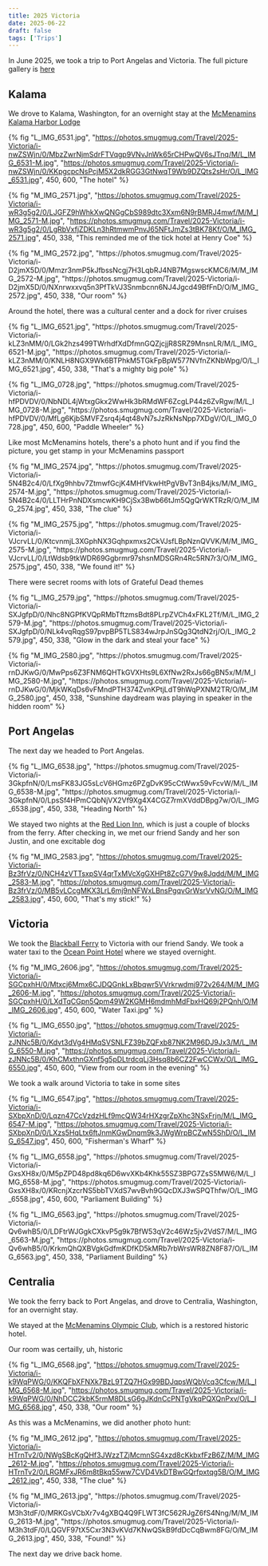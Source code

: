```yaml
---
title: 2025 Victoria
date: 2025-06-22
draft: false
tags: ['Trips']
---
```

<!-- Tripit URL: https://www.tripit.com/app/trips/974d830c-d530-9000-0001-000015ac452b -->

In June 2025, we took a trip to Port Angelas and Victoria.
The full picture gallery is [here](https://lmblevins.smugmug.com/Travel/2025-Victoria)


## Kalama

We drove to Kalama, Washington, for an overnight stay at the [McMenamins Kalama Harbor Lodge](https://www.mcmenamins.com/kalama-harbor-lodge)

{% fig "L_IMG_6531.jpg", "https://photos.smugmug.com/Travel/2025-Victoria/i-nwZSWjn/0/MbzZwrNjmSdrFTVqgp9VNvJnWk65rCHPwQV6sJTnq/M/L_IMG_6531-M.jpg", "https://photos.smugmug.com/Travel/2025-Victoria/i-nwZSWjn/0/KKpgcpcNsPcjM5X2dkRGG3GtNwqT9Wb9DZQts2sHr/O/L_IMG_6531.jpg", 450, 600, "The hotel" %}

<p>

{% fig "M_IMG_2571.jpg", "https://photos.smugmug.com/Travel/2025-Victoria/i-wR3g5g2/0/LJGFZ9hWhkXwQNGgCbS989dtc3Xxm6N9rBMRJ4mwf/M/M_IMG_2571-M.jpg", "https://photos.smugmug.com/Travel/2025-Victoria/i-wR3g5g2/0/LgRbVxfjZDKLn3hRtmwmPnvJ65NFtJmZs3tBK78Kf/O/M_IMG_2571.jpg", 450, 338, "This reminded me of the tick hotel at Henry Coe" %}
<p>
{% fig "M_IMG_2572.jpg", "https://photos.smugmug.com/Travel/2025-Victoria/i-D2jmX5D/0/Mmzr3nmP5kJfbssNcgj7H3LqbRJ4NB7MgswscKMC6/M/M_IMG_2572-M.jpg", "https://photos.smugmug.com/Travel/2025-Victoria/i-D2jmX5D/0/NXnrwxxvq5n3PfTkVJ3Snmbcnn6NJ4Jgcd49BfFnD/O/M_IMG_2572.jpg", 450, 338, "Our room" %}

Around the hotel, there was a cultural center and a dock for river cruises
<p>
{% fig "L_IMG_6521.jpg", "https://photos.smugmug.com/Travel/2025-Victoria/i-kLZ3nMM/0/LGk2hzs499TWrhdfXdDfmnGQZjcjjR8SRZ9MnsnLR/M/L_IMG_6521-M.jpg", "https://photos.smugmug.com/Travel/2025-Victoria/i-kLZ3nMM/0/KNLH8NGX9Wk6BTPhkM5TGkFpBpW577NVfnZKNbWpg/O/L_IMG_6521.jpg", 450, 338, "That's a mighty big pole" %}

<p>
{% fig "L_IMG_0728.jpg", "https://photos.smugmug.com/Travel/2025-Victoria/i-hfPDVDV/0/NbNDL4jWtxgGkx2WwHk3bRMdWF6ZcgLP44z6ZvRgw/M/L_IMG_0728-M.jpg", "https://photos.smugmug.com/Travel/2025-Victoria/i-hfPDVDV/0/MfLg6KjbSMVFZsrq4j4qt48vN7sJzRkNsNpp7XDgV/O/L_IMG_0728.jpg", 450, 600, "Paddle Wheeler" %}

Like most McMenamins hotels, there's a photo hunt and if you find the picture, you get stamp in your McMenamins passport

<p>
{% fig "M_IMG_2574.jpg", "https://photos.smugmug.com/Travel/2025-Victoria/i-5N4B2c4/0/LfXg9hhbv7ZtmwfGcjK4MHfVkwHtPgVBvT3nB4jks/M/M_IMG_2574-M.jpg", "https://photos.smugmug.com/Travel/2025-Victoria/i-5N4B2c4/0/LLTHrPnNDXsmcwKH9CjSx3Bwb66tJm5QgQrWKTRzR/O/M_IMG_2574.jpg", 450, 338, "The clue" %}
<p>
{% fig "M_IMG_2575.jpg", "https://photos.smugmug.com/Travel/2025-Victoria/i-VJcrvLL/0/KtcvnmjL3XGphNX3Gqhpxmxs2CkVJsfLBpNznQVVK/M/M_IMG_2575-M.jpg", "https://photos.smugmug.com/Travel/2025-Victoria/i-VJcrvLL/0/LtWdsb9tkWDR69Ggbrmr97shsnMDSGRn4Rc5RN7r3/O/M_IMG_2575.jpg", 450, 338, "We found it!" %}

There were secret rooms with lots of Grateful Dead themes

<p>
{% fig "L_IMG_2579.jpg", "https://photos.smugmug.com/Travel/2025-Victoria/i-SXJgfpD/0/Nhc8NGPfKVQpRMbTftzmsBdt8PLrpZVCh4xFKL2Tf/M/L_IMG_2579-M.jpg", "https://photos.smugmug.com/Travel/2025-Victoria/i-SXJgfpD/0/NLk4vqRqgS97pvpBP5TLS834wJrpJnSQg3QtdN2rj/O/L_IMG_2579.jpg", 450, 338, "Glow in the dark and steal your face" %}
<p>

<p>
{% fig "M_IMG_2580.jpg", "https://photos.smugmug.com/Travel/2025-Victoria/i-rnDJKwG/0/MwPps6Z3FNM6QHTkGVXHts9L6XfNw2RxJs66gBN5x/M/M_IMG_2580-M.jpg", "https://photos.smugmug.com/Travel/2025-Victoria/i-rnDJKwG/0/MjkWKqDs6vFMndPTH374ZvnKPtjLdT9hWqPXNM2TR/O/M_IMG_2580.jpg", 450, 338, "Sunshine daydream was playing in speaker in the hidden room" %}

## Port Angelas

The next day we headed to Port Angelas.

<p>
{% fig "L_IMG_6538.jpg", "https://photos.smugmug.com/Travel/2025-Victoria/i-3GkpfnN/0/LmsFK83JG5sLcV6HGmz6PZgDvK95cCtWwx59vFcvW/M/L_IMG_6538-M.jpg", "https://photos.smugmug.com/Travel/2025-Victoria/i-3GkpfnN/0/LpsSf4HPmCQbNjVX2Vf9Xg4X4CGZ7rmXVddDBpg7w/O/L_IMG_6538.jpg", 450, 338, "Heading North" %}

We stayed two nights at the [Red Lion Inn](https://www.sonesta.com/red-lion-hotels/wa/port-angeles/red-lion-hotel-port-angeles-harbor), which is just a couple of blocks from the ferry. After checking in, we met our friend Sandy and her son Justin, and one excitable dog

{% fig "M_IMG_2583.jpg", "https://photos.smugmug.com/Travel/2025-Victoria/i-Bz3frVz/0/NCH4zVTTsxpSV4qrTxMVcXgGXHPt8ZcG7V9w8Jqdd/M/M_IMG_2583-M.jpg", "https://photos.smugmug.com/Travel/2025-Victoria/i-Bz3frVz/0/MB5vLCcgMKX3LrL6mj9nNFWxLBnsPgqvGrWsrVvNG/O/M_IMG_2583.jpg", 450, 600, "That's my stick!" %}

## Victoria

We took the [Blackball Ferry](https://www.cohoferry.com) to Victoria with our friend Sandy. We took a water taxi to the [Ocean Point Hotel](https://www.marriott.com/en-us/hotels/yyjvo-delta-hotels-victoria-ocean-pointe-resort/overview/) where we stayed overnight.

{% fig "M_IMG_2606.jpg", "https://photos.smugmug.com/Travel/2025-Victoria/i-SGCpxhH/0/Mtxcj6Mmx6CJDQGnkLxBbqwr5VVrkrwdmj972v264/M/M_IMG_2606-M.jpg", "https://photos.smugmug.com/Travel/2025-Victoria/i-SGCpxhH/0/LXdTqCGpn5Qpm49W2KGMH6mdmhMdFbxHQ69j2PQnh/O/M_IMG_2606.jpg", 450, 600, "Water Taxi.jpg" %}

<p>

{% fig "L_IMG_6550.jpg", "https://photos.smugmug.com/Travel/2025-Victoria/i-zJNNc5B/0/Kdvt3dVg4HMqSVSNLFZ39bZQFxb87NK2M96DJ9Jx3/M/L_IMG_6550-M.jpg", "https://photos.smugmug.com/Travel/2025-Victoria/i-zJNNc5B/0/KhCMxthnGXnf5g5pDLtrdcqLj3Hsq8b6CZ2FwCCWx/O/L_IMG_6550.jpg", 450, 600, "View from our room in the evening" %}

We took a walk around Victoria to take in some sites

{% fig "L_IMG_6547.jpg", "https://photos.smugmug.com/Travel/2025-Victoria/i-SXbpXnD/0/Lqzn47CcVzdzHLf9mcQW34rHXzgrZpXhc3NSxFrjn/M/L_IMG_6547-M.jpg", "https://photos.smugmug.com/Travel/2025-Victoria/i-SXbpXnD/0/LXzs5HqLtx6ftJnmKGwDnqm9k3JWgWrpBCZwN5ShD/O/L_IMG_6547.jpg", 450, 600, "Fisherman's Wharf" %}
<p>
{% fig "L_IMG_6558.jpg", "https://photos.smugmug.com/Travel/2025-Victoria/i-GxsXH8x/0/M5pZPD48pd8kq6D6wvXKb4Khk55SZ3BPG7ZsS5MW6/M/L_IMG_6558-M.jpg", "https://photos.smugmug.com/Travel/2025-Victoria/i-GxsXH8x/0/KRcnjXzcrNS5bbTVXdS7wvBvh9GQcDXJ3wSPQThfw/O/L_IMG_6558.jpg", 450, 600, "Parliament Building" %}
<p>
{% fig "L_IMG_6563.jpg", "https://photos.smugmug.com/Travel/2025-Victoria/i-Qv6whB5/0/LDFtrWJGgkCXkvP5g9k7BfW53qV2c46Wz5jv2VdS7/M/L_IMG_6563-M.jpg", "https://photos.smugmug.com/Travel/2025-Victoria/i-Qv6whB5/0/KrkmQhQXBVgkGdfmKDfKD5kMRb7rbWrsWR8ZN8F87/O/L_IMG_6563.jpg", 450, 338, "Parliament Building" %}

## Centralia

We took the ferry back to Port Angelas, and drove to Centralia, Washington, for an overnight stay.

We stayed at the [McMenamins Olympic Club](https://www.mcmenamins.com/olympic-club), which is a restored historic hotel. 

Our room was certailly, uh, historic

{% fig "L_IMG_6568.jpg", "https://photos.smugmug.com/Travel/2025-Victoria/i-k9WqPWG/0/KKQFbXFNXk7BzL9TZQ7HGx99BDJqpsWQbVcq3Cfcw/M/L_IMG_6568-M.jpg", "https://photos.smugmug.com/Travel/2025-Victoria/i-k9WqPWG/0/NhDCC2kbK5rmM8DLsG6gJKdnCcPNTgVkqPQXQnPxv/O/L_IMG_6568.jpg", 450, 338, "Our room" %}
<p>

As this was a McMenamins, we did another photo hunt:

{% fig "M_IMG_2612.jpg", "https://photos.smugmug.com/Travel/2025-Victoria/i-HTrnTv2/0/NWgSBcKgQHf3JWzzTZjMcmnSG4xzd8cKkbxfFzB6Z/M/M_IMG_2612-M.jpg", "https://photos.smugmug.com/Travel/2025-Victoria/i-HTrnTv2/0/LRGMFxJR6m8tBkq55ww7CVD4VkDTBwGQrfpxtqg5B/O/M_IMG_2612.jpg", 450, 338, "The clue" %}
<p>
{% fig "M_IMG_2613.jpg", "https://photos.smugmug.com/Travel/2025-Victoria/i-M3h3tdF/0/MRKGsVCbXr7v4gXBQ4Q9FLWT3fC562RJgZ6fS4Nng/M/M_IMG_2613-M.jpg", "https://photos.smugmug.com/Travel/2025-Victoria/i-M3h3tdF/0/LQGVF97tX5Cxr3N3vKVd7KNwQSkB9fdDcCqBwm8FG/O/M_IMG_2613.jpg", 450, 338, "Found!" %}

The next day we drive back home. 


